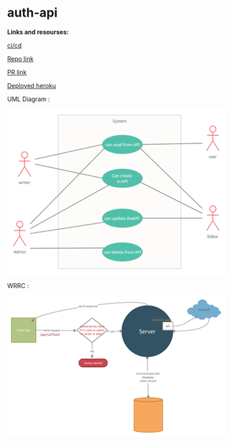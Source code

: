 # auth-api

**Links and resourses:**

[ci/cd]()

[Repo link](https://github.com/malakMomani/auth-api)

[PR link]()

[Deployed heroku]()

UML Diagram :

![uml](uml-auth.jpg)

WRRC :

![wrrc](wrrc.jpg)

